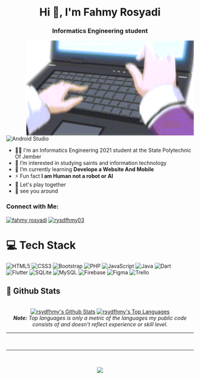 <h1 align="center">Hi 👋, I'm Fahmy Rosyadi</h1>
<!-- <h3 align="center">Iam Undergraduate Student | Informatics Engineering at State Polytechnic Of Jember</h3> -->
<h3 align="center">Informatics Engineering student</h3>
<img align="right" src="./gif.gif" style="width:450px"/>
<p align="left">
<!--   <img src="https://komarev.com/ghpvc/?username=rsydfhmy03&label=Profile%20views&color=orange&style=flat" alt="rsydfhmy03" />  -->
   <img alt="Android Studio" src="https://miro.medium.com/max/800/1*zzTEyTwyy7jXibtqVWg84Q.gif" width="30%" />
</p>
<!-- [![](https://visitcount.itsvg.in/api?id=rsydfhmy03&icon=5&color=2)](https://visitcount.itsvg.in) -->

<!-- # 💫 About Me: -->
- 👨‍🎓 I'm an Informatics Engineering 2021 student at the State Polytechnic Of Jember<br>
- 🔭 I’m interested in studying saints and information technology<br>
- 🌱 I’m currently learning **Develope a Website And Mobile**<br>
- ⚡ Fun fact **I am Human not a robot or AI**<br>
- 🎲 Let's play together<br>
- 👋 see you around

<h3 align="left">Connect with Me:</h3>
<p align="left">
<a href="https://linkedin.com/in/fahmy-rosyadi-374169244" target="blank"><img align="center" src="https://raw.githubusercontent.com/rahuldkjain/github-profile-readme-generator/master/src/images/icons/Social/linked-in-alt.svg" alt="fahmy rosyadi" height="30" width="40" /></a>
<a href="https://instagram.com/rsyd.fhmy03" target="blank"><img align="center" src="https://raw.githubusercontent.com/rahuldkjain/github-profile-readme-generator/master/src/images/icons/Social/instagram.svg" alt="rysdfhmy03" height="30" width="40" /></a>
</p>

# 💻 Tech Stack
![HTML5](https://img.shields.io/badge/html5-%23E34F26.svg?style=for-the-badge&logo=html5&logoColor=white) 
![CSS3](https://img.shields.io/badge/css3-%231572B6.svg?style=for-the-badge&logo=css3&logoColor=white)
![Bootstrap](https://img.shields.io/badge/bootstrap-%23563D7C.svg?style=for-the-badge&logo=bootstrap&logoColor=white) 
![PHP](https://img.shields.io/badge/php-%23777BB4.svg?style=for-the-badge&logo=php&logoColor=white) 
![JavaScript](https://img.shields.io/badge/javascript-%23323330.svg?style=for-the-badge&logo=javascript&logoColor=%23F7DF1E) 
![Java](https://img.shields.io/badge/java-%23ED8B00.svg?style=for-the-badge&logo=java&logoColor=white) 
![Dart](https://img.shields.io/badge/dart-%230175C2.svg?style=for-the-badge&logo=dart&logoColor=white) 
![Flutter](https://img.shields.io/badge/Flutter-%2302569B.svg?style=for-the-badge&logo=Flutter&logoColor=white)
![SQLite](https://img.shields.io/badge/sqlite-%2307405e.svg?style=for-the-badge&logo=sqlite&logoColor=white) 
![MySQL](https://img.shields.io/badge/mysql-%2300f.svg?style=for-the-badge&logo=mysql&logoColor=white)
![Firebase](https://img.shields.io/badge/firebase-%23039BE5.svg?style=for-the-badge&logo=firebase) 
![Figma](https://img.shields.io/badge/figma-%23F24E1E.svg?style=for-the-badge&logo=figma&logoColor=white) 
![Trello](https://img.shields.io/badge/Trello-%23026AA7.svg?style=for-the-badge&logo=Trello&logoColor=white)

<h2>📃 Github Stats</h2>

<br>
  <div align="center">
    <a href="#"><img alt="rsydfhmy's Github Stats" src="https://github-readme-stats.vercel.app/api?username=rsydfhmy03&show_icons=true&include_all_commits=true&hide=commits&hide_border=true&count_private=true&theme=react&hide_border=true&bg_color=0D1117&title_color=F0DB4F&icon_color=F0DB4F" height="205" width="500"/></a>
    <a href="#"><img alt="rsydfhmy's Top Languages" src="https://github-readme-stats.vercel.app/api/top-langs/?username=rsydfhmy03&langs_count=10&layout=compact&theme=react&hide_border=true&bg_color=0D1117&title_color=F0DB4F&icon_color=F0DB4F" height="200"width="300"/></a>
    <br/>
    <i><b>Note:</b> Top languages is only a metric of the languages my public code consists of and doesn't reflect experience or skill level.<i>
  </div>
  <hr/>

<!--   <div>
    <a href="#"><img alt="rsydfhmy's Activity Graph" src="https://activity-graph.herokuapp.com/graph?username=rsydfhmy03&custom_title=Fahmy%20Rosyadi%20Contribution%20Graph&bg_color=0D1117&color=F0DB4F&line=FFFFFF&point=F0DB4F&hide_border=true" /></a>
  <div>  -->
</div>

<br/>
<hr/>

<br/>

<p align="center">
  <a href="#"><img src="https://media.giphy.com/media/vmGjjH1XOjViEfbBfZ/giphy.gif" width="128"></a>
</p>

